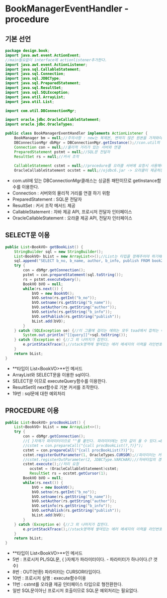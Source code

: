 # BookManagerEventHandler - procedure

## 기본 선언

```java
package design.book;
import java.awt.event.ActionEvent;
//main필요없이 interface에 actionlistener추가한다.
import java.awt.event.ActionListener;
import java.sql.CallableStatement;
import java.sql.Connection;
import java.sql.JDBCType;
import java.sql.PreparedStatement;
import java.sql.ResultSet;
import java.sql.SQLException;
import java.util.ArrayList;
import java.util.List;

import com.util.DBConnectionMgr;

import oracle.jdbc.OracleCallableStatement;
import oracle.jdbc.OracleTypes;

public class BookManagerEventHandler implements ActionListener {
	BookManager bm = null;//주의사항 : new는 복제본, 변하지 않은 원본을 가져와야한다.
	DBConnectionMgr dbMgr = DBConnectionMgr.getInstance();//con.util의 커넥션은 싱글톤 패턴
	Connection con = null;//물리적 거리가 있는 서버와 연결
	PreparedStatement pstmt = null;//SQL문 전달자
	ResultSet rs = null;//커서 조작
	
	CallableStatement cstmt = null;//procedure를 오라클 서버에 요청시 사용해야할 인터페이스
	OracleCallableStatement ocstmt = null;//ojdbc6.jar -> 오라클이 제공하는 API
```

* com.util에 있는 DBConnectionMgr클래스는 싱글톤 패턴이므로 getInstance함수를 이용한다.
* Connection : 서버와의 물리적 거리를 연결 하기 위함
* PreparedStatement : SQL문 전달자
* ResultSet : 커서 조작 메서드 제공
* CallableStatement : 자바 제공 API, 프로시저 전달자 인터페이스
* OracleCallableStatement : 오라클 제공 API, 전달자 인터페이스

## SELECT문 이용

```java
public List<BookVO> getBookList() {
	StringBuilder sql = new StringBuilder();
	List<BookVO> bList = new ArrayList<>();//List는 타입을 정해주어야 하기때문에 값이 여러 타입이라면 배열에 담아서 배열타입의 List에 담아야한다.
	sql.append("SELECT b_no, b_name, author, b_info, publish FROM book2020");
	try {
		con = dbMgr.getConnection();
		pstmt = con.prepareStatement(sql.toString());
		rs = pstmt.executeQuery();
		BookVO bVO = null;
		while(rs.next()) {
			bVO = new BookVO();
			bVO.setno(rs.getInt("b_no"));
			bVO.setname(rs.getString("b_name"));
			bVO.setAuthor(rs.getString("author"));
			bVO.setinfo(rs.getString("b_info"));
			bVO.setPublish(rs.getString("publish"));
			bList.add(bVO);
		}			
	} catch (SQLException se) {//이 그물에 걸리는 에외는 모두 toad에서 잡히는 에러이다.
		System.out.println("[[query]]"+sql.toString());
	} catch (Exception e) {//그 외 나머지가 잡힌다.
		e.printStackTrace();//stack영역에 쌓여있는 에러 메세지의 이력을 라인번호와 함께 출력
	}
	return bList;
}
```

* **타입이 List&lt;BookVO&gt;**인 메서드
* ArrayList와 SELECT문을 이용한 sql이다.
* SELECT문 이므로 executeQuery함수를 이용한다.
* ResultSet의 next함수로 기본 커서를 조작한다.
* 19번 : sql문에 대한 예외처리

## PROCEDURE 이용

```java
public List<BookVO> procBookList() {		
	List<BookVO> bList = new ArrayList<>();
	try {
		con = dbMgr.getConnection();
		//{ }자체가 파라미터이므로 ""를 붙인다. 파라미터에는 인자 값이 올 수 있다.=8번
		//cstmt = con.prepareCall("{call procBookList(?,?)}");
		cstmt = con.prepareCall("{call procBookList(?)}");
		cstmt.registerOutParameter(1, OracleTypes.CURSOR);//파라미터는 커서타입이다.
		//cstmt.registerOutParameter(2, JDBCType.VARCHAR);//자바타입의 경우
		cstmt.execute();//처리 요청
	       ocstmt = (OracleCallableStatement)cstmt;
	       ResultSet rs = ocstmt.getCursor(1);
		BookVO bVO = null;
		while(rs.next()) {
			bVO = new BookVO();
			bVO.setno(rs.getInt("b_no"));
			bVO.setname(rs.getString("b_name"));
			bVO.setAuthor(rs.getString("author"));
			bVO.setinfo(rs.getString("b_info"));
			bVO.setPublish(rs.getString("publish"));
			bList.add(bVO);
		}
	} catch (Exception e) {//그 외 나머지가 잡힌다.
		e.printStackTrace();//stack영역에 쌓여있는 에러 메세지의 이력을 라인번호와 함께 출력
	}
	return bList;
}
```

* **타입이 List&lt;BookVO&gt;**인 메서드
* 5번 : 프로시저 PL/SQL문, { }자체가 파라미터이다. - 파라미터가 하나이다.\(? 갯수\)
* 8번 : OUT\(반환\) 파라미터는 CURSOR타입이다.
* 10번 : 프로시저 실행 : execute함수이용
* 11번 : cstmt를 오라클 제공 인터페이스 타입으로 형전환한다.
* 일반 SQL문이아닌 프로시저 호출이므로 SQL문 예외처리는 필요없다.

